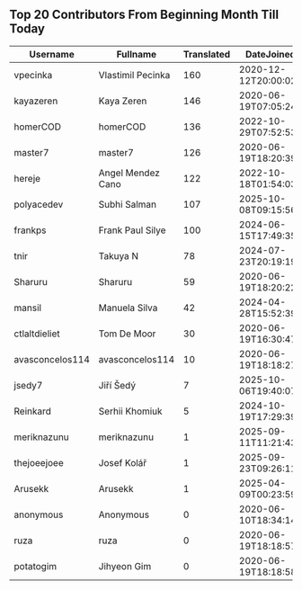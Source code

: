 ## Top 20 Contributors From Beginning Month Till Today ##
|Username|Fullname|Translated|DateJoined|Language|
|--------|--------|----------|----------|-------|
|vpecinka|Vlastimil Pecinka|160|2020-12-12T20:00:02.|cs|
|kayazeren|Kaya Zeren|146|2020-06-19T07:05:24Z|tr|
|homerCOD|homerCOD|136|2022-10-29T07:52:53.|sr|
|master7|master7|126|2020-06-19T18:20:39.|pl|
|hereje|Angel Mendez Cano|122|2022-10-18T01:54:03.|es|
|polyacedev|Subhi Salman|107|2025-10-08T09:15:56.|ar|
|frankps|Frank Paul Silye|100|2024-06-15T17:49:35.|nb_NO|
|tnir|Takuya N|78|2024-07-23T20:19:19.|ja|
|Sharuru|Sharuru|59|2020-06-19T18:20:22.|zh_Hans|
|mansil|Manuela Silva|42|2024-04-28T15:52:39.|pt|
|ctlaltdieliet|Tom De Moor|30|2020-06-19T16:30:47Z|nl|
|avasconcelos114|avasconcelos114|10|2020-06-19T18:18:27Z|ko|
|jsedy7|Jiří Šedý|7|2025-10-06T19:40:07.|cs|
|Reinkard|Serhii Khomiuk|5|2024-10-19T17:29:39.|uk|
|meriknazunu|meriknazunu|1|2025-09-11T11:21:43.||
|thejoeejoee|Josef Kolář|1|2025-09-23T09:26:11.||
|Arusekk|Arusekk|1|2025-04-09T00:23:59.||
|anonymous|Anonymous|0|2020-06-10T18:34:14.||
|ruza|ruza|0|2020-06-19T18:18:57.||
|potatogim|Jihyeon Gim|0|2020-06-19T18:18:58.|ko|
